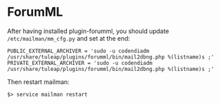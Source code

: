 # ForumML

After having installed plugin-forumml, you should update `/etc/mailman/mm_cfg.py` and set
at the end:

    PUBLIC_EXTERNAL_ARCHIVER = 'sudo -u codendiadm /usr/share/tuleap/plugins/forumml/bin/mail2dbng.php %(listname)s ;'
    PRIVATE_EXTERNAL_ARCHIVER = 'sudo -u codendiadm /usr/share/tuleap/plugins/forumml/bin/mail2dbng.php %(listname)s ;'

Then restart mailman:

    $> service mailman restart
